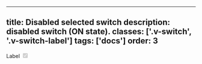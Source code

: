 <!--
 *              Copyright (c) 2025 Visa, Inc.
 *
 * Licensed under the Apache License, Version 2.0 (the "License");
 * you may not use this file except in compliance with the License.
 * You may obtain a copy of the License at
 *
 *         http://www.apache.org/licenses/LICENSE-2.0
 *
 * Unless required by applicable law or agreed to in writing, software
 * distributed under the License is distributed on an "AS IS" BASIS,
 * WITHOUT WARRANTIES OR CONDITIONS OF ANY KIND, either express or implied.
 * See the License for the specific language governing permissions and
 * limitations under the License.
 *
 -->
---
title: Disabled selected switch
description: disabled switch (ON state).
classes: ['.v-switch', '.v-switch-label']
tags: ['docs']
order: 3
---

<div class="v-flex v-flex-wrap v-gap-10 v-m-8 v-justify-content-between" style="max-inline-size: 288px">
  <label class="v-switch-label v-label-large" for="switch-control-3">
    Label
  </label>
  <input checked="" class="v-switch" disabled="" id="switch-control-3" name="default-switch" role="switch" type="checkbox"/>
</div>
